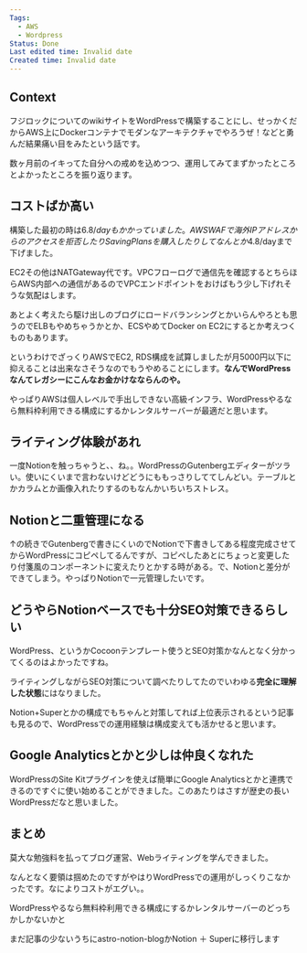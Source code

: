 ```yaml
---
Tags:
  - AWS
  - Wordpress
Status: Done
Last edited time: Invalid date
Created time: Invalid date
---
```

  

## Context

フジロックについてのwikiサイトをWordPressで構築することにし、せっかくだからAWS上にDockerコンテナでモダンなアーキテクチャでやろうぜ！などと勇んだ結果痛い目をみたという話です。

数ヶ月前のイキってた自分への戒めを込めつつ、運用してみてまずかったところとよかったところを振り返ります。

## コストばか高い

構築した最初の時は$6.8/dayもかかっていました。AWS WAFで海外IPアドレスからのアクセスを拒否したりSavingPlansを購入したりしてなんとか$4.8/dayまで下げました。

EC2その他はNATGateway代です。VPCフローログで通信先を確認するとちらほらAWS内部への通信があるのでVPCエンドポイントをおけばもう少し下げれそうな気配はします。

あとよく考えたら駆け出しのブログにロードバランシングとかいらんやろとも思うのでELBもやめちゃうかとか、ECSやめてDocker on EC2にするとか考えつくものもあります。

というわけでざっくりAWSでEC2, RDS構成を試算しましたが月5000円以下に抑えることは出来なさそうなのでもうやめることにします。**なんでWordPressなんてレガシーにこんなお金かけなならんのや。**

やっぱりAWSは個人レベルで手出しできない高級インフラ、WordPressやるなら無料枠利用できる構成にするかレンタルサーバーが最適だと思います。

## ライティング体験があれ

一度Notionを触っちゃうと、、ね。。WordPressのGutenbergエディターがツラい。使いにくいまで言わないけどどうにももっさりしててしんどい。テーブルとかカラムとか画像入れたりするのもなんかいちいちストレス。

## Notionと二重管理になる

↑の続きでGutenbergで書きにくいのでNotionで下書きしてある程度完成させてからWordPressにコピペしてるんですが、コピペしたあとにちょっと変更したり付箋風のコンポーネントに変えたりとかする時がある。で、Notionと差分ができてしまう。やっぱりNotionで一元管理したいです。

## どうやらNotionベースでも十分SEO対策できるらしい

WordPress、というかCocoonテンプレート使うとSEO対策かなんとなく分かってくるのはよかったですね。

ライティングしながらSEO対策について調べたりしてたのでいわゆる**完全に理解した状態**にはなりました。

Notion+Superとかの構成でもちゃんと対策してれば上位表示されるという記事も見るので、WordPressでの運用経験は構成変えても活かせると思います。

## Google Analyticsとかと少しは仲良くなれた

WordPressのSite Kitプラグインを使えば簡単にGoogle Analyticsとかと連携できるのですぐに使い始めることができました。このあたりはさすが歴史の長いWordPressだなと思いました。

## まとめ

莫大な勉強料を払ってブログ運営、Webライティングを学んできました。

なんとなく要領は掴めたのですがやはりWordPressでの運用がしっくりこなかったです。なによりコストがエグい。。

WordPressやるなら無料枠利用できる構成にするかレンタルサーバーのどっちかしかないかと

まだ記事の少ないうちにastro-notion-blogかNotion ＋ Superに移行します